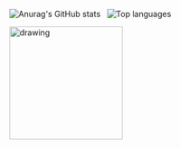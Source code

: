 ![Anurag's GitHub stats](https://github-readme-stats.vercel.app/api?username=stefanrmmr&show_icons=true&border_radius=5&text_color=ffffff&hide_border=True&line_height=24&title_color=ffffff&hide_rank=True&hide=contribs&bg_color=101217&theme=dark)
&nbsp;&nbsp;![Top languages](https://github-readme-stats.vercel.app/api/top-langs/?username=stefanrmmr&langs_count=6&exclude_repo=tumai_website&show_icons=true&hide_border=true&layout=compact&text_color=ffffff&title_color=ffffff&bg_color=101217)

<img src="sr_logo.png.jpg" alt="drawing" width="200"/>

 
